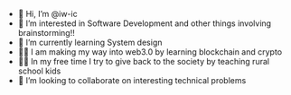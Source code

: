 - 👋 Hi, I’m @iw-ic
- 👀 I’m interested in Software Development and other things involving brainstorming!!
- 🌱 I’m currently learning System design
- :woman_technologist: I am making my way into web3.0 by learning blockchain and crypto
- :teacher: In my free time I try to give back to the society by teaching rural school kids
- 💞️ I’m looking to collaborate on interesting technical problems

<!---
iw-ic/iw-ic is a ✨ special ✨ repository because its `README.md` (this file) appears on your GitHub profile.
You can click the Preview link to take a look at your changes.
--->
